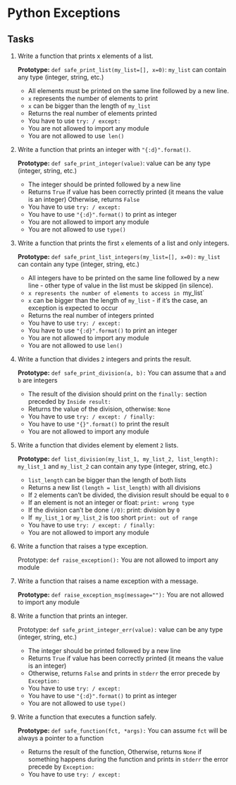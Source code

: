 # Python Exceptions

## Tasks

1. Write a function that prints x elements of a list.

    **Prototype:** `def safe_print_list(my_list=[], x=0)`:
    `my_list` can contain any type (integer, string, etc.)

    - All elements must be printed on the same line followed by a new line.
    - `x` represents the number of elements to print
    - `x` can be bigger than the length of `my_list`
    - Returns the real number of elements printed
    - You have to use `try: / except:`
    - You are not allowed to import any module
    - You are not allowed to use` len()`

2. Write a function that prints an integer with `"{:d}".format()`.

    **Prototype:** `def safe_print_integer(value)`:
    value can be any type (integer, string, etc.)

    - The integer should be printed followed by a new line
    - Returns `True` if value has been correctly printed (it means the value is an integer)
      Otherwise, returns `False`
    - You have to use `try: / except:`
    - You have to use `"{:d}".format()` to print as integer
    - You are not allowed to import any module
    - You are not allowed to use `type()`

3. Write a function that prints the first `x` elements of a list and only integers.

    **Prototype:** `def safe_print_list_integers(my_list=[], x=0):`
    `my_list` can contain any type (integer, string, etc.)

    - All integers have to be printed on the same line followed by a new line - other type of value in the list must be skipped (in silence).
    - `x represents the number of elements to access in `my_list`
    - `x` can be bigger than the length of `my_list` - if it’s the case, an exception is expected to occur
    - Returns the real number of integers printed
    - You have to use `try: / except:`
    - You have to use `"{:d}".format()` to print an integer
    - You are not allowed to import any module
    - You are not allowed to use `len()`

4. Write a function that divides `2` integers and prints the result.

    **Prototype:** `def safe_print_division(a, b):`
    You can assume that `a` and `b` are integers

    - The result of the division should print on the `finally:` section preceded by `Inside result:`
    - Returns the value of the division, otherwise: `None`
    - You have to use `try: / except: / finally:`
    - You have to use `"{}".format()` to print the result
    - You are not allowed to import any module

5. Write a function that divides element by element `2` lists.

    **Prototype:** `def list_division(my_list_1, my_list_2, list_length):`
    `my_list_1` and `my_list_2` can contain any type (integer, string, etc.)

    - `list_length` can be bigger than the length of both lists
    - Returns a new list `(length = list_length)` with all divisions
    - If `2` elements can’t be divided, the division result should be equal to `0`
    - If an element is not an integer or float:
      `print: wrong type`
    - If the division can’t be done `(/0)`:
      print: division by `0`
    - If` my_list_1` or `my_list_2` is too short
      `print: out of range`
    - You have to use `try: / except: / finally:`
    - You are not allowed to import any module

6. Write a function that raises a type exception.

    Prototype: `def raise_exception():`
    You are not allowed to import any module

7. Write a function that raises a name exception with a message.

    **Prototype:** `def raise_exception_msg(message=""):`
    You are not allowed to import any module

8. Write a function that prints an integer.

    Prototype: `def safe_print_integer_err(value):`
    value can be any type (integer, string, etc.)

    - The integer should be printed followed by a new line
    - Returns `True` if value has been correctly printed (it means the value is an integer)
    - Otherwise, returns `False` and prints in `stderr` the error precede by `Exception:`
    - You have to use `try: / except:`
    - You have to use `"{:d}".format()` to print as integer
    - You are not allowed to use `type()`

9. Write a function that executes a function safely.

    **Prototype:** `def safe_function(fct, *args):`
    You can assume `fct` will be always a pointer to a function

    - Returns the result of the function,
      Otherwise, returns `None` if something happens during the function and prints in `stderr` the error precede by `Exception:`
    - You have to use `try: / except:`
